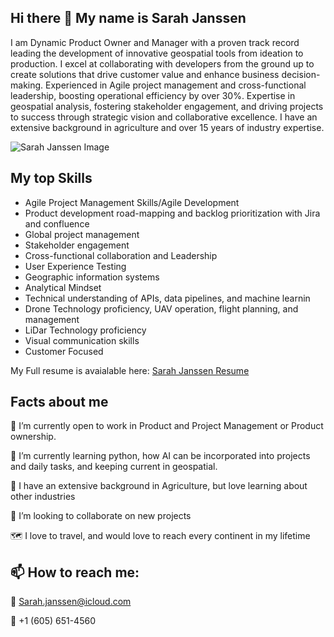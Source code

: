 ## Hi there 👋 My name is Sarah Janssen
I am Dynamic Product Owner and Manager with a proven track record leading the development of innovative geospatial tools from ideation to production. I excel at collaborating with developers from the ground up to create solutions that drive customer value and enhance business decision-making. Experienced in Agile project management and cross-functional leadership, boosting operational efficiency by over 30%. Expertise in geospatial analysis, fostering stakeholder engagement, and driving projects to success through strategic vision and collaborative excellence. I have an extensive background in agriculture and over 15 years of industry expertise. 

![Sarah Janssen Image](https://github.com/user-attachments/assets/66920f81-dee4-4516-a5ed-2da481edbd44)

## My top Skills 
- Agile Project Management Skills/Agile Development
- Product development road-mapping and backlog prioritization with Jira and confluence
- Global project management
- Stakeholder engagement
- Cross-functional collaboration and Leadership
- User Experience Testing
- Geographic information systems
- Analytical Mindset
- Technical understanding of APIs, data pipelines, and machine learnin
- Drone Technology proficiency, UAV operation, flight planning, and management
- LiDar Technology proficiency
- Visual communication skills
- Customer Focused

My Full resume is avaialable here: [Sarah Janssen Resume](https://drive.google.com/file/d/1bNr7nxrqKGo7bSj33djKYSxhOlogicTR/view?usp=sharing)

## Facts about me  
🔭 I’m currently open to work in Product and Project Management or Product ownership. 

🌱 I’m currently learning python, how AI can be incorporated into projects and daily tasks, and keeping current in geospatial. 

🌽 I have an extensive background in Agriculture, but love learning about other industries

👯 I’m looking to collaborate on new projects

🗺 I love to travel, and would love to reach every continent in my lifetime

## 📫 How to reach me: 

📧 Sarah.janssen@icloud.com

📱 +1 (605) 651-4560 
